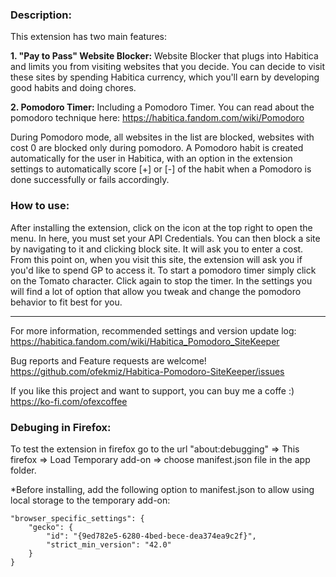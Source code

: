 
### Description:
This extension has two main features:

**1. "Pay to Pass" Website Blocker:**
Website Blocker that plugs into Habitica and limits you from visiting websites that you decide. You can decide to visit these sites by spending Habitica currency, which you'll earn by developing good habits and doing chores.

**2. Pomodoro Timer:**
Including a Pomodoro Timer.
You can read about the pomodoro technique here:
https://habitica.fandom.com/wiki/Pomodoro

During Pomodoro mode, all websites in the list are blocked, websites with cost 0 are blocked only during pomodoro.
A Pomodoro habit is created automatically for the user in Habitica, with an option in the extension settings to automatically score [+] or [-] of the habit when a Pomodoro is done successfully or fails accordingly.

### How to use:
After installing the extension, click on the icon at the top right to open the menu. In here, you must set your API Credentials. You can then block a site by navigating to it and clicking block site. It will ask you to enter a cost. From this point on, when you visit this site, the extension will ask you if you'd like to spend GP to access it. To start a pomodoro timer simply click on the Tomato character. Click again to stop the timer. In the settings you will find a lot of option that allow you tweak and change the pomodoro behavior to fit best for you.

-----------------------------------------

For more information, recommended settings and version update log:
https://habitica.fandom.com/wiki/Habitica_Pomodoro_SiteKeeper

Bug reports and Feature requests are welcome! https://github.com/ofekmiz/Habitica-Pomodoro-SiteKeeper/issues

If you like this project and want to support, you can buy me a coffe :) https://ko-fi.com/ofexcoffee

### Debuging in Firefox:
To test the extension in firefox go to the url "about:debugging" => This firefox => Load Temporary add-on => choose manifest.json file in the app folder.

*Before installing, add the following option to manifest.json to allow using local storage to the temporary add-on:

    "browser_specific_settings": {
        "gecko": {
            "id": "{9ed782e5-6280-4bed-bece-dea374ea9c2f}",
            "strict_min_version": "42.0"
        }
    }
